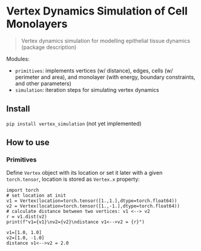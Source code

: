 <!--

#################################################
### THIS FILE WAS AUTOGENERATED! DO NOT EDIT! ###
#################################################
# file to edit: nbs/index.ipynb
# command to build the docs after a change: nbdev_build_docs

-->

# Vertex Dynamics Simulation of Cell Monolayers

> Vertex dynamics simulation for modelling epithelial tissue dynamics (package description)


Modules:
- `primitives`: implements vertices (w/ distance), edges, cells (w/ perimeter and area), and monolayer (with energy, boundary constraints, and other parameters)
- `simulation`: iteration steps for simulating vertex dynamics

## Install

`pip install vertex_simulation` (not yet implemented)

## How to use

### Primitives

Define `Vertex` object with its location or set it later with a given `torch.tensor`, location is stored as `Vertex.x` property:
<div class="codecell" markdown="1">
<div class="input_area" markdown="1">

```
import torch
# set location at init
v1 = Vertex(location=torch.tensor([1.,1.],dtype=torch.float64))
v2 = Vertex(location=torch.tensor([1.,-1.],dtype=torch.float64))
# calculate distance between two vertices: v1 <--> v2
r = v1.dist(v2)
print(f"v1={v1}\nv2={v2}\ndistance v1<-->v2 = {r}")
```

</div>
<div class="output_area" markdown="1">

    v1=[1.0, 1.0]
    v2=[1.0, -1.0]
    distance v1<-->v2 = 2.0


</div>

</div>
